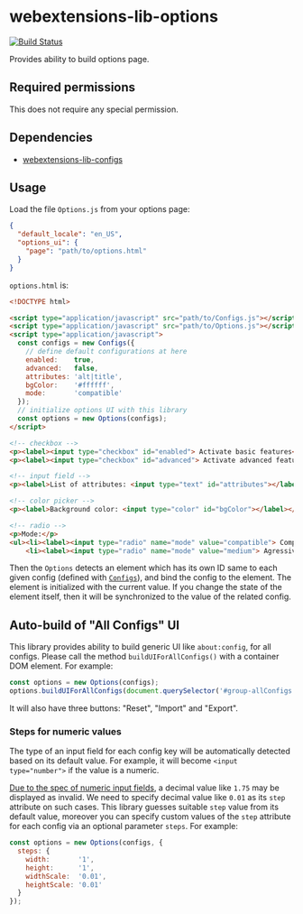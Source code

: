 # webextensions-lib-options

[![Build Status](https://travis-ci.org/piroor/webextensions-lib-options.svg?branch=trunk)](https://travis-ci.org/piroor/webextensions-lib-options)

Provides ability to build options page.

## Required permissions

This does not require any special permission.

## Dependencies

 * [webextensions-lib-configs](https://github.com/piroor/webextensions-lib-configs)

## Usage

Load the file `Options.js` from your options page:

```json
{
  "default_locale": "en_US",
  "options_ui": {
    "page": "path/to/options.html"
  }
}
```

`options.html` is:

```html
<!DOCTYPE html>

<script type="application/javascript" src="path/to/Configs.js"></script>
<script type="application/javascript" src="path/to/Options.js"></script>
<script type="application/javascript">
  const configs = new Configs({
    // define default configurations at here
    enabled:    true,
    advanced:   false,
    attributes: 'alt|title',
    bgColor:    '#ffffff',
    mode:       'compatible'
  });
  // initialize options UI with this library
  const options = new Options(configs);
</script>

<!-- checkbox -->
<p><label><input type="checkbox" id="enabled"> Activate basic features</label></p>
<p><label><input type="checkbox" id="advanced"> Activate advanced features</label></p>

<!-- input field -->
<p><label>List of attributes: <input type="text" id="attributes"></label></p>

<!-- color picker -->
<p><label>Background color: <input type="color" id="bgColor"></label></p>

<!-- radio -->
<p>Mode:</p>
<ul><li><label><input type="radio" name="mode" value="compatible"> Compatible</label></li>
    <li><label><input type="radio" name="mode" value="medium"> Agressive</label></li></ul>
```

Then the `Options` detects an element which has its own ID same to each given config (defined with [`Configs`](https://github.com/piroor/webextensions-lib-configs)), and bind the config to the element. The element is initialized with the current value. If you change the state of the element itself, then it will be synchronized to the value of the related config.

## Auto-build of "All Configs" UI

This library provides ability to build generic UI like `about:config`, for all configs. Please call the method `buildUIForAllConfigs()` with a container DOM element. For example:

```javascript
const options = new Options(configs);
options.buildUIForAllConfigs(document.querySelector('#group-allConfigs'));
```

It will also have three buttons: "Reset", "Import" and "Export".

### Steps for numeric values

The type of an input field for each config key will be automatically detected based on its default value. For example, it will become `<input type="number">` if the value is a numeric.

[Due to the spec of numeric input fields](https://developer.mozilla.org/en-US/docs/Web/HTML/Element/input/number), a decimal value like `1.75` may be displayed as invalid. We need to specify decimal value like `0.01` as its `step` attribute on such cases. This library guesses suitable `step` value from its default value, moreover you can specify custom values of the `step` attribute for each config via an optional parameter `steps`. For example:

```javascript
const options = new Options(configs, {
  steps: {
    width:       '1',
    height:      '1',
    widthScale:  '0.01',
    heightScale: '0.01'
  }
});
```
